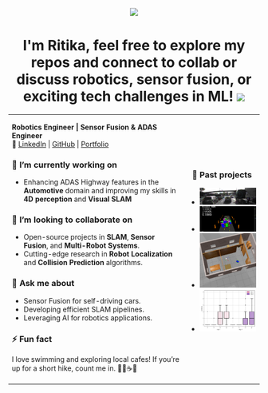 <p align="center">
  <img src="https://capsule-render.vercel.app/api?type=waving&color=gradient&text=Hello!&height=100&section=header"/>
</p>

<h1 align="center">
I'm Ritika, feel free to explore my repos and connect to collab or discuss robotics, sensor fusion, or exciting tech challenges in ML!  <img src="https://media.giphy.com/media/LnQjpWaON8nhr21vNW/giphy.gif" width="30"> 

</h1>

<table>
<tr>
<td style="width: 70%;">
    
  **Robotics Engineer | Sensor Fusion & ADAS Engineer**    
🔗 [LinkedIn](https://linkedin.com/in/ritikaavadha/) | [GitHub](https://github.com/rtkartista) | [Portfolio](https://sites.google.com/oregonstate.edu/ritikaavadhanula)  

### 🔭 I’m currently working on  
- Enhancing ADAS Highway features in the **Automotive** domain and improving my skills in **4D perception** and **Visual SLAM**

### 👯 I’m looking to collaborate on  
- Open-source projects in **SLAM**, **Sensor Fusion**, and **Multi-Robot Systems**.  
- Cutting-edge research in **Robot Localization** and **Collision Prediction** algorithms.  

### 💬 Ask me about  
- Sensor Fusion for self-driving cars.  
- Developing efficient SLAM pipelines.  
- Leveraging AI for robotics applications.

### ⚡ Fun fact  
I love swimming and exploring local cafes! If you’re up for a short hike, count me in. 🚶‍♀️☕✨  

</td>
<td align="center">
    
### 🤖 Past projects
- <img src="images/keypoints.png" alt="Keypoints" width="200"/>
- <img src="images/gif_ukf.gif" alt="UKF GIF" width="200"/>
- <img src="images/gif2.gif" alt="GIF 2" width="200"/>
- <img src="images/box_plot.png" alt="Box Plot" width="200"/>

</td>
</tr>
</table>

